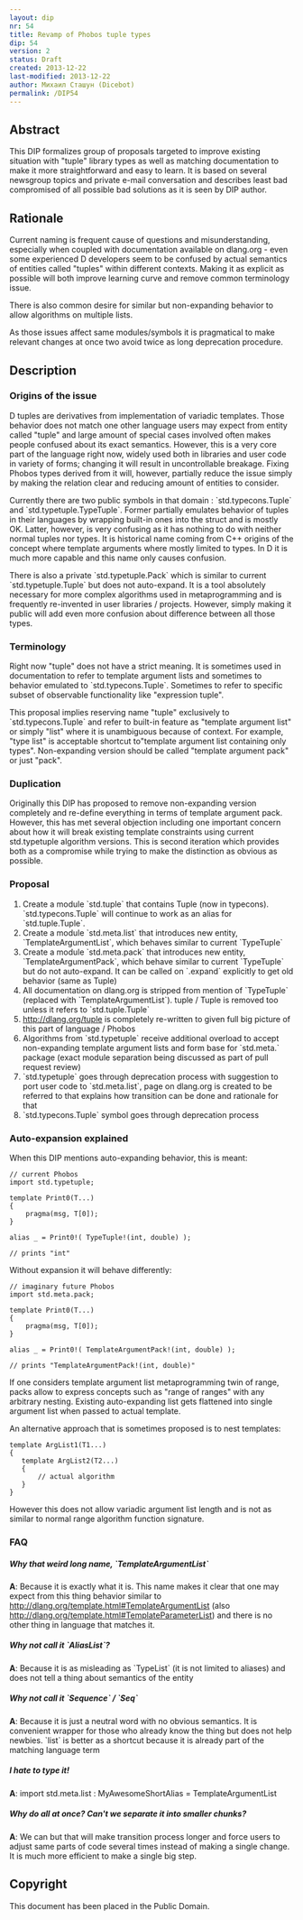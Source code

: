```yaml
---
layout: dip
nr: 54
title: Revamp of Phobos tuple types
dip: 54
version: 2
status: Draft
created: 2013-12-22
last-modified: 2013-12-22
author: Михаил Сташун (Dicebot)
permalink: /DIP54
---
```


Abstract
--------

This DIP formalizes group of proposals targeted to improve existing
situation with "tuple" library types as well as matching documentation
to make it more straightforward and easy to learn. It is based on
several newsgroup topics and private e-mail conversation and describes
least bad compromised of all possible bad solutions as it is seen by DIP
author.

Rationale
---------

Current naming is frequent cause of questions and misunderstanding,
especially when coupled with documentation available on dlang.org - even
some experienced D developers seem to be confused by actual semantics of
entities called "tuples" within different contexts. Making it as
explicit as possible will both improve learning curve and remove common
terminology issue.

There is also common desire for similar but non-expanding behavior to
allow algorithms on multiple lists.

As those issues affect same modules/symbols it is pragmatical to make
relevant changes at once two avoid twice as long deprecation procedure.

Description
-----------

### Origins of the issue

D tuples are derivatives from implementation of variadic templates.
Those behavior does not match one other language users may expect from
entity called "tuple" and large amount of special cases involved often
makes people confused about its exact semantics. However, this is a very
core part of the language right now, widely used both in libraries and
user code in variety of forms; changing it will result in uncontrollable
breakage. Fixing Phobos types derived from it will, however, partially
reduce the issue simply by making the relation clear and reducing amount
of entities to consider.

Currently there are two public symbols in that domain :
\`std.typecons.Tuple\` and \`std.typetuple.TypeTuple\`. Former partially
emulates behavior of tuples in their languages by wrapping built-in ones
into the struct and is mostly OK. Latter, however, is very confusing as
it has nothing to do with neither normal tuples nor types. It is
historical name coming from C++ origins of the concept where template
arguments where mostly limited to types. In D it is much more capable
and this name only causes confusion.

There is also a private \`std.typetuple.Pack\` which is similar to
current \`std.typetuple.Tuple\` but does not auto-expand. It is a tool
absolutely necessary for more complex algorithms used in metaprogramming
and is frequently re-invented in user libraries / projects. However,
simply making it public will add even more confusion about difference
between all those types.

### Terminology

Right now "tuple" does not have a strict meaning. It is sometimes used
in documentation to refer to template argument lists and sometimes to
behavior emulated to \`std.typecons.Tuple\`. Sometimes to refer to
specific subset of observable functionality like "expression tuple".

This proposal implies reserving name "tuple" exclusively to
\`std.typecons.Tuple\` and refer to built-in feature as "template
argument list" or simply "list" where it is unambiguous because of
context. For example, "type list" is acceptable shortcut to"template
argument list containing only types". Non-expanding version should be
called "template argument pack" or just "pack".

### Duplication

Originally this DIP has proposed to remove non-expanding version
completely and re-define everything in terms of template argument pack.
However, this has met several objection including one important concern
about how it will break existing template constraints using current
std.typetuple algorithm versions. This is second iteration which
provides both as a compromise while trying to make the distinction as
obvious as possible.

### Proposal

1.  Create a module \`std.tuple\` that contains Tuple (now in typecons).
    \`std.typecons.Tuple\` will continue to work as an alias
    for \`std.tuple.Tuple\`.
2.  Create a module \`std.meta.list\` that introduces new entity,
    \`TemplateArgumentList\`, which behaves similar to current
    \`TypeTuple\`
3.  Create a module \`std.meta.pack\` that introduces new entity,
    \`TemplateArgumentPack\`, which behave similar to current
    \`TypeTuple\` but do not auto-expand. It can be called on
    \`.expand\` explicitly to get old behavior (same as Tuple)
4.  All documentation on dlang.org is stripped from mention of
    \`TypeTuple\` (replaced with \`TemplateArgumentList\`). tuple /
    Tuple is removed too unless it refers to \`std.tuple.Tuple\`
5.  <http://dlang.org/tuple> is completely re-written to given full big
    picture of this part of language / Phobos
6.  Algorithms from \`std.typetuple\` receive additional overload to
    accept non-expanding template argument lists and form base for
    \`std.meta.\` package (exact module separation being discussed as
    part of pull request review)
7.  \`std.typetuple\` goes through deprecation process with suggestion
    to port user code to \`std.meta.list\`, page on dlang.org is created
    to be referred to that explains how transition can be done and
    rationale for that
8.  \`std.typecons.Tuple\` symbol goes through deprecation process

### Auto-expansion explained

When this DIP mentions auto-expanding behavior, this is meant:

``` {.D}
// current Phobos
import std.typetuple;

template Print0(T...)
{
    pragma(msg, T[0]);
}

alias _ = Print0!( TypeTuple!(int, double) );

// prints "int"
```

Without expansion it will behave differently:

``` {.D}
// imaginary future Phobos
import std.meta.pack;

template Print0(T...)
{
    pragma(msg, T[0]);
}

alias _ = Print0!( TemplateArgumentPack!(int, double) );

// prints "TemplateArgumentPack!(int, double)"
```

If one considers template argument list metaprogramming twin of range,
packs allow to express concepts such as "range of ranges" with any
arbitrary nesting. Existing auto-expanding list gets flattened into
single argument list when passed to actual template.

An alternative approach that is sometimes proposed is to nest templates:

``` {.D}
template ArgList1(T1...)
{
   template ArgList2(T2...)
   {
       // actual algorithm
   }
}
```

However this does not allow variadic argument list length and is not as
similar to normal range algorithm function signature.

### FAQ

##### Why that weird long name, \`TemplateArgumentList\`

**A**: Because it is exactly what it is. This name makes it clear that
one may expect from this thing behavior similar to
<http://dlang.org/template.html#TemplateArgumentList> (also
<http://dlang.org/template.html#TemplateParameterList>) and there is no
other thing in language that matches it.

##### Why not call it \`AliasList\`?

**A**: Because it is as misleading as \`TypeList\` (it is not limited to
aliases) and does not tell a thing about semantics of the entity

##### Why not call it \`Sequence\` / \`Seq\`

**A**: Because it is just a neutral word with no obvious semantics. It
is convenient wrapper for those who already know the thing but does not
help newbies. \`list\` is better as a shortcut because it is already
part of the matching language term

##### I hate to type it!

**A**: import std.meta.list : MyAwesomeShortAlias = TemplateArgumentList

##### Why do all at once? Can't we separate it into smaller chunks?

**A**: We can but that will make transition process longer and force
users to adjust same parts of code several times instead of making a
single change. It is much more efficient to make a single big step.

Copyright
---------

This document has been placed in the Public Domain.

